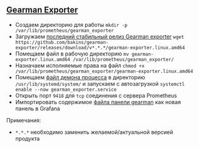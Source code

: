 ## [Gearman Exporter](https://github.com/bakins/gearman-exporter)
* Создаем директорию для работы `mkdir -p /var/lib/prometheus/gearman_exporter`
* Загружаем [последний стабильный релиз Gearman exporter](https://github.com/bakins/gearman-exporter/releases) `wget https://github.com/bakins/gearman-exporter/releases/download/v*.*.*/gearman-exporter.linux.amd64`
* Помещаем файл в рабочую директорию `mv gearman-exporter.linux.amd64 /var/lib/prometheus/gearman_exporter/`
* Назначаем исполняемые права на файл `chmod +x /var/lib/prometheus/gearman_exporter/gearman-exporter.linux.amd64`
* Помещаем [файл демона процесса](https://github.com/shidenko97/prometheus-client-instruction/blob/master/gearman_exporter/gearman_exporter.service) в директорию `/usr/lib/systemd/system/` и запускаем с автозагрузкой `systemctl enable --now gearman_exporter.service`
* Открыть порт `9418` для `tcp` соединения с сервера Prometheus
* Импортировать содержимое [файла панели gearman](https://grafana.com/api/dashboards/11423/revisions/3/download) как новая панель в Grafana

Примечания: 
- `*.*.*` необходимо заменить желаемой/актуальной версией продукта